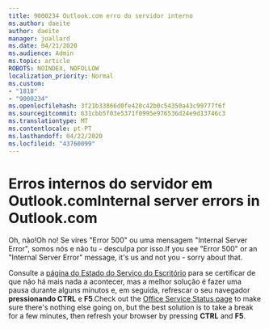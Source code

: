 ```yaml
---
title: 9000234 Outlook.com erro do servidor interno
ms.author: daeite
author: daeite
manager: joallard
ms.date: 04/21/2020
ms.audience: Admin
ms.topic: article
ROBOTS: NOINDEX, NOFOLLOW
localization_priority: Normal
ms.custom:
- "1818"
- "9000234"
ms.openlocfilehash: 3f21b33866d0fe420c42b0c54350a43c99777f6f
ms.sourcegitcommit: 631cbb5f03e5371f0995e976536d24e9d13746c3
ms.translationtype: MT
ms.contentlocale: pt-PT
ms.lasthandoff: 04/22/2020
ms.locfileid: "43760099"
---
```

# <a name="internal-server-errors-in-outlookcom"></a><span data-ttu-id="869c5-102">Erros internos do servidor em Outlook.com</span><span class="sxs-lookup"><span data-stu-id="869c5-102">Internal server errors in Outlook.com</span></span>

<span data-ttu-id="869c5-103">Oh, não!</span><span class="sxs-lookup"><span data-stu-id="869c5-103">Oh no!</span></span> <span data-ttu-id="869c5-104">Se vires "Error 500" ou uma mensagem "Internal Server Error", somos nós e não tu - desculpa por isso.</span><span class="sxs-lookup"><span data-stu-id="869c5-104">If you see "Error 500" or an "Internal Server Error" message, it's us and not you - sorry about that.</span></span>

<span data-ttu-id="869c5-105">Consulte a [página do Estado do Serviço do Escritório](https://portal.office.com/servicestatus) para se certificar de que não há mais nada a acontecer, mas a melhor solução é fazer uma pausa durante alguns minutos e, em seguida, refrescar o seu navegador **pressionando CTRL** e **F5**.</span><span class="sxs-lookup"><span data-stu-id="869c5-105">Check out the [Office Service Status page](https://portal.office.com/servicestatus) to make sure there's nothing else going on, but the best solution is to take a break for a few minutes, then refresh your browser by pressing **CTRL** and **F5**.</span></span>